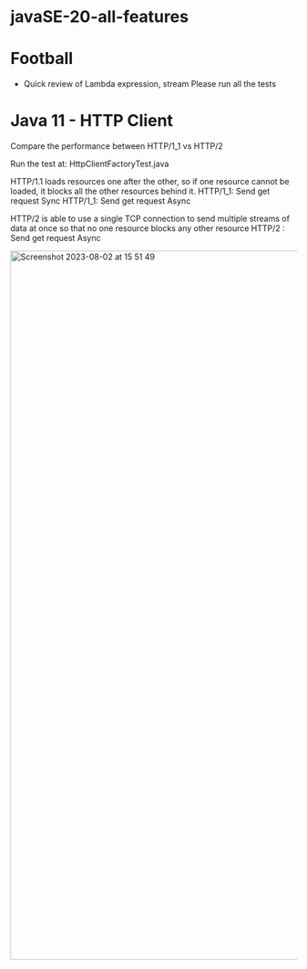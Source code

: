 # javaSE-20-all-features

# Football
- Quick review of Lambda expression, stream
Please run all the tests

# Java 11 - HTTP Client
Compare the performance between HTTP/1_1 vs HTTP/2

Run the test at: HttpClientFactoryTest.java

HTTP/1.1 loads resources one after the other, so if one resource cannot be loaded, it blocks all the other resources behind it.
  HTTP/1_1: Send get request Sync
  HTTP/1_1: Send get request Async 
   

HTTP/2 is able to use a single TCP connection to send multiple streams of data at once so that no one resource blocks any other resource
  HTTP/2  : Send get request Async 

<img width="1242" alt="Screenshot 2023-08-02 at 15 51 49" src="https://github.com/lebronjamesuit/javaSE-20-all-features/assets/11584601/9d1e8230-6c93-40fa-a91c-5a2c0b8c8fa3">



